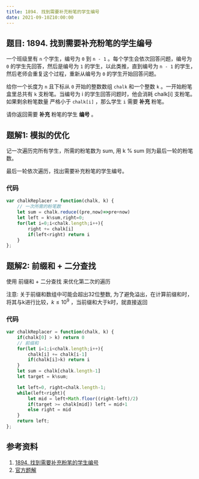 ```yaml
---
title: 1894. 找到需要补充粉笔的学生编号
date: 2021-09-10Z10:00:00
---
```

## 题目: 1894. 找到需要补充粉笔的学生编号
一个班级里有 `n` 个学生，编号为 `0` 到 `n - 1` 。每个学生会依次回答问题，编号为 `0` 的学生先回答，然后是编号为 `1` 的学生，以此类推，直到编号为 `n - 1` 的学生，然后老师会重复这个过程，重新从编号为 `0` 的学生开始回答问题。

给你一个长度为 `n` 且下标从 `0` 开始的整数数组 `chalk` 和一个整数 `k` 。一开始粉笔盒里总共有 `k` 支粉笔。当编号为 i 的学生回答问题时，他会消耗 chalk[i] 支粉笔。如果剩余粉笔数量 严格小于 `chalk[i]` ，那么学生 `i` 需要 **补充** 粉笔。

请你返回需要 **补充** 粉笔的学生 **编号** 。
## 题解1: 模拟的优化
记一次遍历完所有学生，所需的粉笔数为 sum, 用 k % sum 则为最后一轮的粉笔数。

最后一轮依次遍历，找出需要补充粉笔的学生编号。

### 代码
```js
var chalkReplacer = function(chalk, k) {
    // 一次所需的粉笔数
    let sum = chalk.reduce((pre,now)=>pre+now)
    let left = k%sum,right=0;
    for(let i=0;i<chalk.length;i++){
        right += chalk[i]
        if(left<right) return i
    }
};
```
## 题解2: 前缀和 + 二分查找
使用 前缀和 + 二分查找 来优化第二次的遍历

注意: 关于前缀和数组中可能会超出32位整数, 为了避免溢出，在计算前缀和时，将其与k进行比较，$k \leq 10^9$ ，当前缀和大于k时，就直接返回
### 代码
```js
var chalkReplacer = function(chalk, k) {
    if(chalk[0] > k) return 0
    // 前缀和
    for(let i=1;i<chalk.length;i++){
        chalk[i] += chalk[i-1]
        if(chalk[i]>k) return i
    }
    let sum = chalk[chalk.length-1]
    let target = k%sum;

    let left=0, right=chalk.length-1;
    while(left<right){
        let mid = left+Math.floor((right-left)/2)
        if(target >= chalk[mid]) left = mid+1
        else right = mid
    }
    return left;
};
```

## 参考资料
1. [1894. 找到需要补充粉笔的学生编号](https://leetcode-cn.com/problems/find-the-student-that-will-replace-the-chalk/)
2. [官方题解](https://leetcode-cn.com/problems/random-pick-with-weight/solution/an-quan-zhong-sui-ji-xuan-ze-by-leetcode-h13t/)